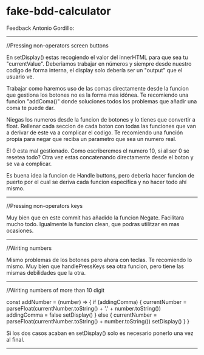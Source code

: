 # fake-bdd-calculator

Feedback Antonio Gordillo:
______________________________________
//Pressing non-operators screen buttons

En setDisplay() estas recogiendo el valor del innerHTML para que sea tu "currentValue". Deberiamos trabajar en números y siempre desde nuestro codigo de forma interna,
el display solo debería ser un "output" que el usuario ve. 

Trabajar como haremos uso de las comas directamente desde la funcion que gestiona los botones no es la forma mas idónea. Te recomiendo una funcion "addComa()" donde soluciones todos los problemas que añadir una coma te puede dar. 

Niegas los numeros desde la funcion de botones y lo tienes que convertir a float. Rellenar cada seccion de cada boton con todas las funciones que van a derivar de este va a complicar el codigo. Te recomiendo una función propia para negar que reciba un parametro que sea un numero real.

El 0 esta mal gestionado. Como escriberemos el numero 10, si al ser 0 se resetea todo? Otra vez estas concatenando directamente desde el boton y se va a complicar.

Es buena idea la funcion de Handle buttons, pero deberia hacer funcion de puerto por el cual se deriva cada funcion especifica y no hacer todo ahí mismo.

______________________________________
//Pressing non-operators keys 

Muy bien que en este commit has añadido la funcion Negate. Facilitara mucho todo. 
Igualmente la funcion clean, que podras utilitzar en mas ocasiones.

______________________________________

//Writing numbers 

Mismo problemas de los botones pero ahora con teclas. Te recomiendo lo mismo. Muy bien que handlePressKeys sea otra funcion, pero tiene las mismas debilidades que la otra.

______________________________________

//Writing numbers of more than 10 digit


const addNumber = (number) => {
  if (addingComma) {
    currentNumber = parseFloat(currentNumber.toString() + '.' + number.toString())
    addingComma = false
    setDisplay()
  } else {
    currentNumber = parseFloat(currentNumber.toString() + number.toString())
    setDisplay()
  }
}

Si los dos casos acaban en setDisplay() solo es necesario ponerlo una vez al final.


______________________________________


